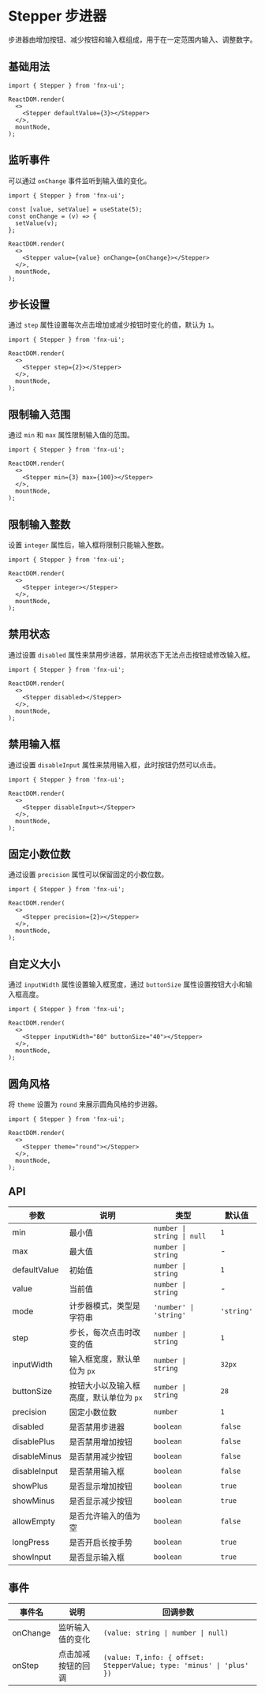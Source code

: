 # Stepper 步进器

步进器由增加按钮、减少按钮和输入框组成，用于在一定范围内输入、调整数字。

## 基础用法

```tsx | pure
import { Stepper } from 'fnx-ui';

ReactDOM.render(
  <>
    <Stepper defaultValue={3}></Stepper>
  </>,
  mountNode,
);
```

## 监听事件

可以通过 `onChange` 事件监听到输入值的变化。

```tsx | pure
import { Stepper } from 'fnx-ui';

const [value, setValue] = useState(5);
const onChange = (v) => {
  setValue(v);
};

ReactDOM.render(
  <>
    <Stepper value={value} onChange={onChange}></Stepper>
  </>,
  mountNode,
);
```

## 步长设置

通过 `step` 属性设置每次点击增加或减少按钮时变化的值，默认为 `1`。

```tsx | pure
import { Stepper } from 'fnx-ui';

ReactDOM.render(
  <>
    <Stepper step={2}></Stepper>
  </>,
  mountNode,
);
```

## 限制输入范围

通过 `min` 和 `max` 属性限制输入值的范围。

```tsx | pure
import { Stepper } from 'fnx-ui';

ReactDOM.render(
  <>
    <Stepper min={3} max={100}></Stepper>
  </>,
  mountNode,
);
```

## 限制输入整数

设置 `integer` 属性后，输入框将限制只能输入整数。

```tsx | pure
import { Stepper } from 'fnx-ui';

ReactDOM.render(
  <>
    <Stepper integer></Stepper>
  </>,
  mountNode,
);
```

## 禁用状态

通过设置 `disabled` 属性来禁用步进器，禁用状态下无法点击按钮或修改输入框。

```tsx | pure
import { Stepper } from 'fnx-ui';

ReactDOM.render(
  <>
    <Stepper disabled></Stepper>
  </>,
  mountNode,
);
```

## 禁用输入框

通过设置 `disableInput` 属性来禁用输入框，此时按钮仍然可以点击。

```tsx | pure
import { Stepper } from 'fnx-ui';

ReactDOM.render(
  <>
    <Stepper disableInput></Stepper>
  </>,
  mountNode,
);
```

## 固定小数位数

通过设置 `precision` 属性可以保留固定的小数位数。

```tsx | pure
import { Stepper } from 'fnx-ui';

ReactDOM.render(
  <>
    <Stepper precision={2}></Stepper>
  </>,
  mountNode,
);
```

## 自定义大小

通过 `inputWidth` 属性设置输入框宽度，通过 `buttonSize` 属性设置按钮大小和输入框高度。

```tsx | pure
import { Stepper } from 'fnx-ui';

ReactDOM.render(
  <>
    <Stepper inputWidth="80" buttonSize="40"></Stepper>
  </>,
  mountNode,
);
```

## 圆角风格

将 `theme` 设置为 `round` 来展示圆角风格的步进器。

```tsx | pure
import { Stepper } from 'fnx-ui';

ReactDOM.render(
  <>
    <Stepper theme="round"></Stepper>
  </>,
  mountNode,
);
```

## API

| 参数         | 说明                                    | 类型                       | 默认值     |
| ------------ | --------------------------------------- | -------------------------- | ---------- |
| min          | 最小值                                  | `number \| string \| null` | `1`        |
| max          | 最大值                                  | `number \| string`         | -          |
| defaultValue | 初始值                                  | `number \| string`         | `1`        |
| value        | 当前值                                  | `number \| string`         | -          |
| mode         | 计步器模式，类型是字符串                | `'number' \| 'string'`     | `'string'` |
| step         | 步长，每次点击时改变的值                | `number \| string`         | `1`        |
| inputWidth   | 输入框宽度，默认单位为 `px`             | `number \| string`         | `32px`     |
| buttonSize   | 按钮大小以及输入框高度，默认单位为 `px` | `number \| string`         | `28`       |
| precision    | 固定小数位数                            | `number`                   | `1`        |
| disabled     | 是否禁用步进器                          | `boolean`                  | `false`    |
| disablePlus  | 是否禁用增加按钮                        | `boolean`                  | `false`    |
| disableMinus | 是否禁用减少按钮                        | `boolean`                  | `false`    |
| disableInput | 是否禁用输入框                          | `boolean`                  | `false`    |
| showPlus     | 是否显示增加按钮                        | `boolean`                  | `true`     |
| showMinus    | 是否显示减少按钮                        | `boolean`                  | `true`     |
| allowEmpty   | 是否允许输入的值为空                    | `boolean`                  | `false`    |
| longPress    | 是否开启长按手势                        | `boolean`                  | `true`     |
| showInput    | 是否显示输入框                          | `boolean`                  | `true`     |

## 事件

| 事件名   | 说明               | 回调参数                                                             |
| -------- | ------------------ | -------------------------------------------------------------------- |
| onChange | 监听输入值的变化   | `(value: string \| number \| null)`                                  |
| onStep   | 点击加减按钮的回调 | `(value: T,info: { offset: StepperValue; type: 'minus' \| 'plus' })` |
